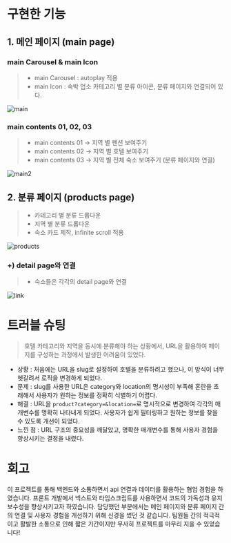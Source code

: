 # 구현한 기능

## 1. 메인 페이지 (main page)

### main Carousel & main Icon

> - main Carousel : autoplay 적용
> - main Icon : 숙박 업소 카테고리 별 분류 아이콘, 분류 페이지와 연결되어 있다.

![main](https://github.com/Dont12/KDT_Y_FE_Mini-Project/assets/51106050/e52af7ae-0b40-4999-b7e9-838e1c3e88ec)

### main contents 01, 02, 03

> - main contents 01 → 지역 별 펜션 보여주기
> - main contents 02 → 지역 별 호텔 보여주기
> - main contents 03 → 지역 별 전체 숙소 보여주기 (분류 페이지와 연결)

![main2](https://github.com/Dont12/KDT_Y_FE_Mini-Project/assets/51106050/be64769c-33e1-4e6e-9c00-e8b5b27e6ed2)

## 2. 분류 페이지 (products page)

> - 카테고리 별 분류 드롭다운
> - 지역 별 분류 드롭다운
> - 숙소 카드 제작, infinite scroll 적용

![products](https://github.com/moonyah/emp_management_cafe/assets/51106050/f0feff63-360b-4bfe-b4ff-a87597866319)

### +) detail page와 연결

> - 숙소들은 각각의 detail page와 연결

![link](https://github.com/moonyah/emp_management_cafe/assets/51106050/69056390-4c9a-4d96-91de-a94e37a10c8e)

# 트러블 슈팅

> 호텔 카테고리와 지역을 동시에 분류해야 하는 상황에서, URL을 활용하여 페이지를 구성하는 과정에서 발생한 어려움이 있었다.

- 상황 : 처음에는 URL을 slug로 설정하여 호텔을 분류하려고 했으나, 이 방식이 너무 헷갈려서 로직을 변경하게 되었다.
- 문제 : slug를 사용한 URL은 category와 location의 명시성이 부족해 혼란을 초래해서 사용자가 원하는 정보를 정확히 식별하기 어렵다.
- 해결 : URL을 `product?category=&location=`로 명시적으로 변경하여 각각의 매개변수를 명확히 나타내게 되었다. 사용자가 쉽게 필터링하고 원하는 정보를 찾을 수 있도록 개선이 되었다.
- 느낀 점 : URL 구조의 중요성을 깨달았고, 명확한 매개변수를 통해 사용자 경험을 향상시키는 결정을 내렸다.

# 회고

이 프로젝트를 통해 백엔드와 소통하면서 api 연결과 데이터를 활용하는 협업 경험을 하였습니다. 프론트 개발에서 넥스트와 타입스크립트를 사용하면서 코드의 가독성과 유지보수성을 향상시키고자 하였습니다. 담당했던 부분에서는 메인 페이지와 분류 페이지 간의 연결 및 사용자 경험을 개선하기 위해 신경을 썼던 것 같습니다. 팀원들 간의 적극적이고 활발한 소통으로 인해 짧은 기간이지만 무사히 프로젝트를 마무리 지을 수 있었습니다!
